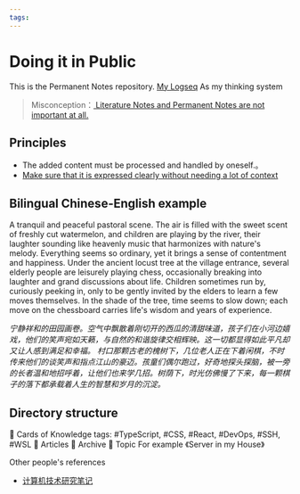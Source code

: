 ```yaml
---
tags:
---
```

# Doing it in Public

This is the Permanent Notes repository. 
[My Logseq](https://github.com/wuzhenquan/Fleeting-Notes) As my thinking system
> Misconception：[ Literature Notes and Permanent Notes are not important at all.](https://www.bilibili.com/video/BV1jY41117as?t=585.7)
## Principles

- The added content must be processed and handled by oneself.。
- [Make sure that it is expressed clearly without needing a lot of context](https://youtu.be/GpV47rUYk8I?t=251)

## Bilingual Chinese-English example

A tranquil and peaceful pastoral scene. The air is filled with the sweet scent of freshly cut watermelon, and children are playing by the river, their laughter sounding like heavenly music that harmonizes with nature's melody. Everything seems so ordinary, yet it brings a sense of contentment and happiness. Under the ancient locust tree at the village entrance, several elderly people are leisurely playing chess, occasionally breaking into laughter and grand discussions about life. Children sometimes run by, curiously peeking in, only to be gently invited by the elders to learn a few moves themselves. In the shade of the tree, time seems to slow down; each move on the chessboard carries life's wisdom and years of experience.
 
*宁静祥和的田园画卷。空气中飘散着刚切开的西瓜的清甜味道，孩子们在小河边嬉戏，他们的笑声宛如天籁，与自然的和谐旋律交相辉映。这一切都显得如此平凡却又让人感到满足和幸福。
村口那颗古老的槐树下，几位老人正在下着闲棋，不时传来他们的谈笑声和指点江山的豪迈。孩童们偶尔跑过，好奇地探头探脑，被一旁的长者温和地招呼着，让他们也来学几招。树荫下，时光仿佛慢了下来，每一颗棋子的落下都承载着人生的智慧和岁月的沉淀。*


## Directory structure

📁 Cards of Knowledge
	tags: #TypeScript, #CSS, #React, #DevOps, #SSH, #WSL
📁 Articles
📁 Archive
📁 Topic
	For example 《Server in my House》

Other people's references
- [计算机技术研究笔记](https://github.com/owlman/study_note) 